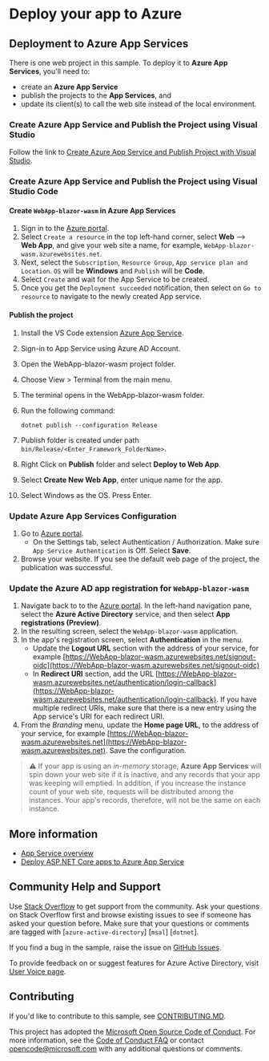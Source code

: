 # Deploy your app to Azure

## Deployment to Azure App Services

There is one web project in this sample. To deploy it to **Azure App Services**, you'll need to:

- create an **Azure App Service**
- publish the projects to the **App Services**, and
- update its client(s) to call the web site instead of the local environment.

### Create Azure App Service and Publish the Project using Visual Studio

Follow the link to [Create Azure App Service and Publish Project with Visual Studio](https://docs.microsoft.com/visualstudio/deployment/quickstart-deploy-to-azure?view=vs-2019).

### Create Azure App Service and Publish the Project using Visual Studio Code

#### Create `WebApp-blazor-wasm` in Azure App Services

1. Sign in to the [Azure portal](https://portal.azure.com).
1. Select `Create a resource` in the top left-hand corner, select **Web** --> **Web App**, and give your web site a name, for example, `WebApp-blazor-wasm.azurewebsites.net`.
1. Next, select the `Subscription`, `Resource Group`, `App service plan and Location`. `OS` will be **Windows** and `Publish` will be **Code**.
1. Select `Create` and wait for the App Service to be created.
1. Once you get the `Deployment succeeded` notification, then select on `Go to resource` to navigate to the newly created App service.

#### Publish the project

1. Install the VS Code extension [Azure App Service](https://marketplace.visualstudio.com/items?itemName=ms-azuretools.vscode-azureappservice).
1. Sign-in to App Service using Azure AD Account.
1. Open the WebApp-blazor-wasm project folder.
1. Choose View > Terminal from the main menu.
1. The terminal opens in the WebApp-blazor-wasm folder.
1. Run the following command:

    ```console
    dotnet publish --configuration Release
    ```

1. Publish folder is created under path ``bin/Release/<Enter_Framework_FolderName>``.
1. Right Click on **Publish** folder and select **Deploy to Web App**.
1. Select **Create New Web App**, enter unique name for the app.
1. Select Windows as the OS. Press Enter.

### Update Azure App Services Configuration

1. Go to [Azure portal](https://portal.azure.com).
    - On the Settings tab, select Authentication / Authorization. Make sure `App Service Authentication` is Off. Select **Save**.
1. Browse your website. If you see the default web page of the project, the publication was successful.

### Update the Azure AD app registration for `WebApp-blazor-wasm`

1. Navigate back to to the [Azure portal](https://portal.azure.com).
In the left-hand navigation pane, select the **Azure Active Directory** service, and then select **App registrations (Preview)**.
1. In the resulting screen, select the `WebApp-blazor-wasm` application.
1. In the app's registration screen, select **Authentication** in the menu. 
   - Update the **Logout URL** section with the address of your service, for example [https://WebApp-blazor-wasm.azurewebsites.net/signout-oidc](https://WebApp-blazor-wasm.azurewebsites.net/signout-oidc)
   - In **Redirect URI** section, add the URL [https://WebApp-blazor-wasm.azurewebsites.net/authentication/login-callback](https://WebApp-blazor-wasm.azurewebsites.net/authentication/login-callback). If you have multiple redirect URIs, make sure that there is a new entry using the App service's URI for each redirect URI.
1. From the *Branding* menu, update the **Home page URL**, to the address of your service, for example [https://WebApp-blazor-wasm.azurewebsites.net](https://WebApp-blazor-wasm.azurewebsites.net). Save the configuration.

> :warning: If your app is using an *in-memory* storage, **Azure App Services** will spin down your web site if it is inactive, and any records that your app was keeping will emptied. In addition, if you increase the instance count of your web site, requests will be distributed among the instances. Your app's records, therefore, will not be the same on each instance.

## More information

- [App Service overview](https://docs.microsoft.com/azure/app-service/overview)
- [Deploy ASP.NET Core apps to Azure App Service](https://docs.microsoft.com/aspnet/core/host-and-deploy/azure-apps)

## Community Help and Support

Use [Stack Overflow](http://stackoverflow.com/questions/tagged/msal) to get support from the community.
Ask your questions on Stack Overflow first and browse existing issues to see if someone has asked your question before.
Make sure that your questions or comments are tagged with [`azure-active-directory`] [`msal`] [`dotnet`].

If you find a bug in the sample, raise the issue on [GitHub Issues](../../issues).

To provide feedback on or suggest features for Azure Active Directory, visit [User Voice page](https://feedback.azure.com/forums/169401-azure-active-directory).

## Contributing

If you'd like to contribute to this sample, see [CONTRIBUTING.MD](/CONTRIBUTING.md).

This project has adopted the [Microsoft Open Source Code of Conduct](https://opensource.microsoft.com/codeofconduct/). For more information, see the [Code of Conduct FAQ](https://opensource.microsoft.com/codeofconduct/faq/) or contact [opencode@microsoft.com](mailto:opencode@microsoft.com) with any additional questions or comments.